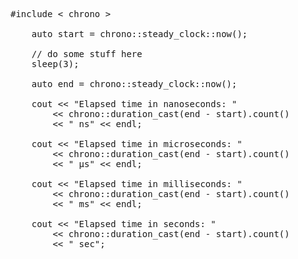 <pre>
#include < chrono >

    auto start = chrono::steady_clock::now();
 
    // do some stuff here
    sleep(3);
    
    auto end = chrono::steady_clock::now();
 
    cout << "Elapsed time in nanoseconds: "
        << chrono::duration_cast<chrono::nanoseconds>(end - start).count()
        << " ns" << endl;
 
    cout << "Elapsed time in microseconds: "
        << chrono::duration_cast<chrono::microseconds>(end - start).count()
        << " µs" << endl;
 
    cout << "Elapsed time in milliseconds: "
        << chrono::duration_cast<chrono::milliseconds>(end - start).count()
        << " ms" << endl;
 
    cout << "Elapsed time in seconds: "
        << chrono::duration_cast<chrono::seconds>(end - start).count()
        << " sec";
</pre>
